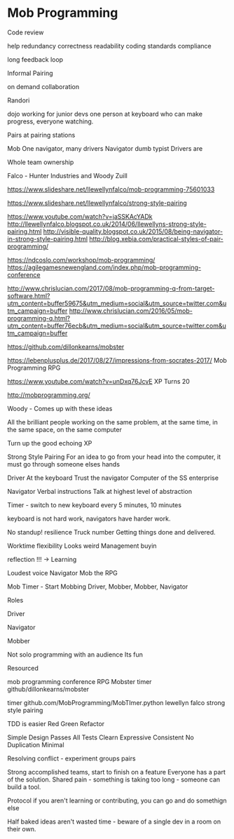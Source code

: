 # Mob Programming

Code review

help
redundancy
correctness
readability
coding standards compliance

long feedback loop

Informal Pairing

on demand collaboration

Randori

dojo working for junior devs
one person at keyboard who can make progress, everyone watching.

Pairs at pairing stations

Mob
One navigator, many drivers
Navigator dumb typist
Drivers are

Whole team ownership

Falco - Hunter Industries and Woody Zuill

https://www.slideshare.net/llewellynfalco/mob-programming-75601033

https://www.slideshare.net/llewellynfalco/strong-style-pairing

https://www.youtube.com/watch?v=jaSSKAcYADk
http://llewellynfalco.blogspot.co.uk/2014/06/llewellyns-strong-style-pairing.html
http://visible-quality.blogspot.co.uk/2015/08/being-navigator-in-strong-style-pairing.html
http://blog.xebia.com/practical-styles-of-pair-programming/


https://ndcoslo.com/workshop/mob-programming/
https://agilegamesnewengland.com/index.php/mob-programming-conference

http://www.chrislucian.com/2017/08/mob-programming-q-from-target-software.html?utm_content=buffer59675&utm_medium=social&utm_source=twitter.com&utm_campaign=buffer
http://www.chrislucian.com/2016/05/mob-programming-q.html?utm_content=buffer76ecb&utm_medium=social&utm_source=twitter.com&utm_campaign=buffer

https://github.com/dillonkearns/mobster

https://lebenplusplus.de/2017/08/27/impressions-from-socrates-2017/
Mob Programming RPG


https://www.youtube.com/watch?v=unDxq76JcvE XP Turns 20






http://mobprogramming.org/

Woody - Comes up with these ideas

All the brilliant people working on the same problem, at the same time, in the same space, on the same computer

Turn up the good echoing XP


Strong Style Pairing
For an idea to go from your head into the computer, it must go through someone elses hands


Driver
At the keyboard
Trust the navigator
Computer of the SS enterprise

Navigator
Verbal instructions
Talk at highest level of abstraction


Timer - switch to new keyboard every 5 minutes, 10 minutes

keyboard is not hard work, navigators have harder work.

No standup!
resilience
Truck number
Getting things done and delivered.

Worktime flexibility
Looks weird
Management buyin

reflection !!! -> Learning

Loudest voice
Navigator
Mob the RPG

Mob Timer - Start Mobbing Driver, Mobber, Mobber, Navigator

Roles

Driver


Navigator


Mobber

Not solo programming with an audience
Its fun


Resourced

mob programming conference
RPG
Mobster timer github/dillonkearns/mobster

timer github.com/MobProgramming/MobTImer.python
lewellyn falco strong style pairing

TDD is easier
Red
Green Refactor

Simple Design
Passes All Tests
Clearn Expressive Consistent
No Duplication
Minimal

Resolving conflict - experiment groups pairs

Strong accomplished teams, start to finish on a feature
Everyone has a part of the solution. Shared pain - something is taking too long - someone can build a tool.

Protocol if you aren't learning or contributing, you can go and do somethign else

Half baked ideas aren't wasted time - beware of a single dev in a room on their own.

